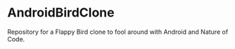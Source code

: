 # AndroidBirdClone
Repository for a Flappy Bird clone to fool around with Android and Nature of Code.
